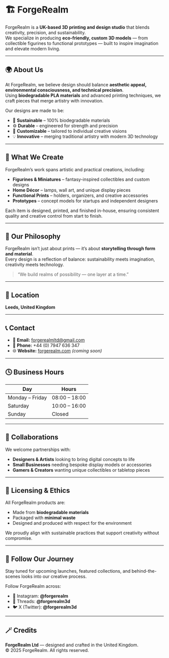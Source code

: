 # 🏗️ ForgeRealm

ForgeRealm is a **UK-based 3D printing and design studio** that blends creativity, precision, and sustainability.  
We specialize in producing **eco-friendly, custom 3D models** — from collectible figurines to functional prototypes — built to inspire imagination and elevate modern living.

---

## 🌍 About Us
At ForgeRealm, we believe design should balance **aesthetic appeal, environmental consciousness, and technical precision**.  
Using **biodegradable PLA materials** and advanced printing techniques, we craft pieces that merge artistry with innovation.

Our designs are made to be:
- 🌱 **Sustainable** – 100% biodegradable materials  
- ⚙️ **Durable** – engineered for strength and precision  
- 🎨 **Customizable** – tailored to individual creative visions  
- 💡 **Innovative** – merging traditional artistry with modern 3D technology  

---

## 🧩 What We Create
ForgeRealm’s work spans artistic and practical creations, including:
- **Figurines & Miniatures** – fantasy-inspired collectibles and custom designs  
- **Home Décor** – lamps, wall art, and unique display pieces  
- **Functional Prints** – holders, organizers, and creative accessories  
- **Prototypes** – concept models for startups and independent designers  

Each item is designed, printed, and finished in-house, ensuring consistent quality and creative control from start to finish.

---

## 🧠 Our Philosophy
ForgeRealm isn’t just about prints — it’s about **storytelling through form and material**.  
Every design is a reflection of balance: sustainability meets imagination, creativity meets technology.

> “We build realms of possibility — one layer at a time.”

---

## 📍 Location
**Leeds, United Kingdom**

---

## 📞 Contact
- 📧 **Email:** forgerealmltd@gmail.com  
- 📱 **Phone:** +44 (0) 7947 636 347  
- 🌐 **Website:** [forgerealm.com](https://forgerealm.com) *(coming soon)*  

---

## 🕓 Business Hours
| Day | Hours |
|------|--------|
| Monday – Friday | 08:00 – 18:00 |
| Saturday | 10:00 – 16:00 |
| Sunday | Closed |

---

## 🤝 Collaborations
We welcome partnerships with:
- **Designers & Artists** looking to bring digital concepts to life  
- **Small Businesses** needing bespoke display models or accessories  
- **Gamers & Creators** wanting unique collectibles or tabletop pieces  

---

## 🧾 Licensing & Ethics
All ForgeRealm products are:
- Made from **biodegradable materials**  
- Packaged with **minimal waste**  
- Designed and produced with respect for the environment  

We proudly align with sustainable practices that support creativity without compromise.

---

## 💬 Follow Our Journey
Stay tuned for upcoming launches, featured collections, and behind-the-scenes looks into our creative process.

Follow ForgeRealm across:
- 📸 Instagram: **@forgerealm**  
- 🧵 Threads: **@forgerealm3d**  
- 🐦 X (Twitter): **@forgerealm3d**

---

## 🪄 Credits
**ForgeRealm Ltd** — designed and crafted in the United Kingdom.  
© 2025 ForgeRealm. All rights reserved.

